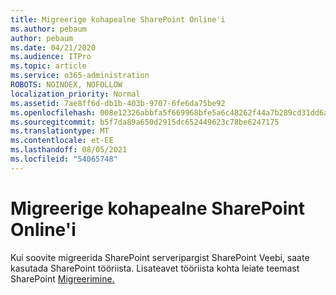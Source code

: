 ```yaml
---
title: Migreerige kohapealne SharePoint Online'i
ms.author: pebaum
author: pebaum
ms.date: 04/21/2020
ms.audience: ITPro
ms.topic: article
ms.service: o365-administration
ROBOTS: NOINDEX, NOFOLLOW
localization_priority: Normal
ms.assetid: 7ae8ff6d-db1b-403b-9707-6fe6da75be92
ms.openlocfilehash: 008e12326abbfa5f669968bfe5a6c48262f44a7b289cd31dd6a229f78d268a34
ms.sourcegitcommit: b5f7da89a650d2915dc652449623c78be6247175
ms.translationtype: MT
ms.contentlocale: et-EE
ms.lasthandoff: 08/05/2021
ms.locfileid: "54065748"
---
```

# <a name="migrate-on-premises-to-sharepoint-online"></a>Migreerige kohapealne SharePoint Online'i

Kui soovite migreerida SharePoint serveripargist SharePoint Veebi, saate kasutada SharePoint tööriista. Lisateavet tööriista kohta leiate teemast SharePoint [Migreerimine.](https://go.microsoft.com/fwlink/?linkid=2019574)
  

